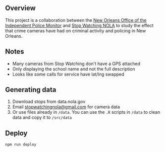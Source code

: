 ## Overview
This project is a collaboration between the [New Orleans Office of the Independent Police Monitor](http://nolaipm.gov) and [Stop Watching NOLA](http://stopwatchingnola.org) to study the effect that crime cameras have had on criminal activity and policing in New Orleans.

## Notes 

- Many cameras from Stop Watching don't have a GPS attached
- Only displaying the school name and not the full description
- Looks like some calls for service have lat/lng swapped

## Generating data
1. Download stops from data.nola.gov
2. Email stopwatchingnola@gmail.com for camera data
3. Or use files already in `/data`. You can use the `.R` scripts in `/data` to clean data and copy it to `/src/data`

## Deploy

`npm run deploy`